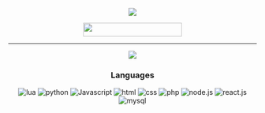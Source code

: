 <p align="center">
    <a href="#">
        <img src="./riisimies.gif">
    </a>
</p>

<div align="center">
  


<a>
      <img width="200" height="28" src="https://komarev.com/ghpvc/?username=Riisimies&style=flat-square&color=000000" alt=""/>
</a>


  
<hr /> 

<a href="https://github.com/Riisimies">
 <img align="center" src="https://github-readme-stats.vercel.app/api?username=Riisimies&show_icons=true&line_height=27&count_private=true&title_color=695497&text_color=695497&icon_color=695497&bg_color=121212" />
</a>
  
<div align="center">
  <h3 align="center">Languages</h3>
  <img alt="lua" src="https://img.shields.io/badge/Lua-2C2D72?style=for-the-badge&logo=lua&logoColor=white">
  </a>
  <img alt="python" src="https://img.shields.io/badge/Python-3776AB?style=for-the-badge&logo=python&logoColor=white">
  </a>
  <img alt="Javascript" src="https://img.shields.io/badge/JavaScript-323330?style=for-the-badge&logo=javascript&logoColor=F7DF1E">
  </a>
  <img alt="html" src="https://img.shields.io/badge/HTML5-E34F26?style=for-the-badge&logo=html5&logoColor=white">
  </a>
  <img alt="css" src="https://img.shields.io/badge/CSS3-1572B6?style=for-the-badge&logo=css3&logoColor=white">
  </a>
  <img alt="php" src="https://img.shields.io/badge/PHP-777BB4?style=for-the-badge&logo=php&logoColor=white">
  </a>
  <img alt="node.js" src="https://img.shields.io/badge/Node.js-339933?style=for-the-badge&logo=node.js&logoColor=white">
  </a>
  <img alt="react.js" src="https://img.shields.io/badge/React.js-61DAFB?style=for-the-badge&logo=react&logoColor=white">
  </a>
  <img alt="mysql" src="https://img.shields.io/badge/MySQL-00000F?style=for-the-badge&logo=mysql&logoColor=white">
  </a>
</div>
